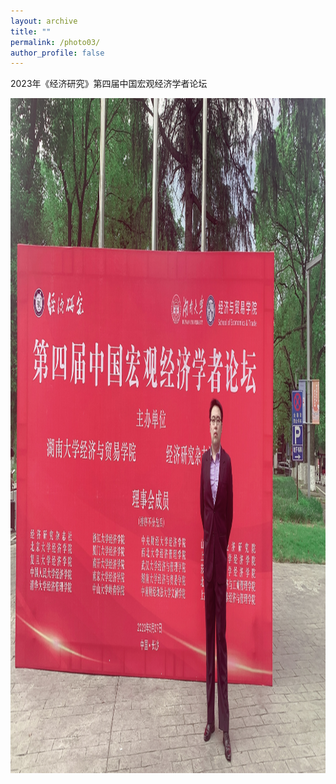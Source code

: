 ```yaml
---
layout: archive
title: ""
permalink: /photo03/
author_profile: false
---
```


2023年《经济研究》第四届中国宏观经济学者论坛

<img src="/images/photo_changsha.jpg" height="1080" width="720">

